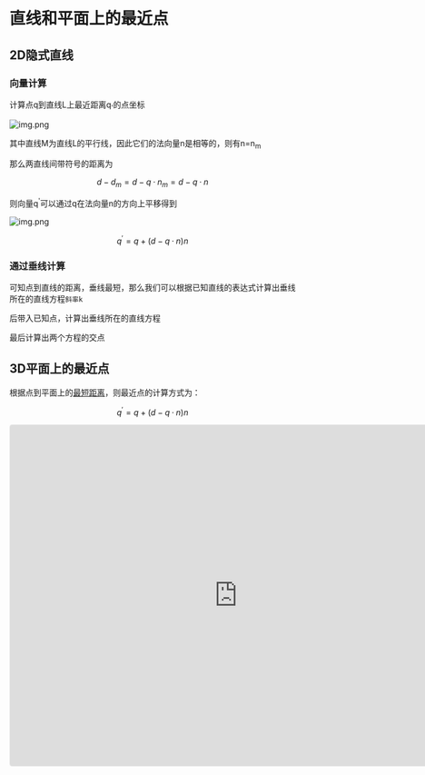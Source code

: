 # 直线和平面上的最近点

## 2D隐式直线

### 向量计算

计算点q到直线L上最近距离q<sub>'</sub>的点坐标

![img.png](/imgs/visual/3d-math/geometry-check.png)

其中直线M为直线L的平行线，因此它们的法向量n是相等的，则有n=n<sub>m</sub>

那么两直线间带符号的距离为

$$
d-d_{m}=d-q·n_{m}=d-q·n
$$

则向量q<sup>'</sup>可以通过q在法向量n的方向上平移得到

![img.png](/imgs/visual/3d-math/geometry-check-1.png)

$$
q^{'}=q+(d-q·n)n
$$

### 通过垂线计算

可知点到直线的距离，垂线最短，那么我们可以根据已知直线的表达式计算出垂线所在的直线方程`斜率k`

后带入已知点，计算出垂线所在的直线方程

最后计算出两个方程的交点

## 3D平面上的最近点

根据点到平面上的[最短距离](/visual/3d-math/11.4-chapter#点到平面的垂直距离)，则最近点的计算方式为：

$$
q^{'}=q+(d-q·n)n
$$

<iframe src="https://www.geogebra.org/3d/pnkvqzcw?embed" width="800" height="600" allowfullscreen style="border: 1px solid #e4e4e4;border-radius: 4px;" frameborder="0"></iframe>
